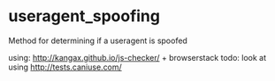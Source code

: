 # useragent_spoofing

Method for determining if a useragent is spoofed

using: http://kangax.github.io/js-checker/ + browserstack
todo: look at using http://tests.caniuse.com/
